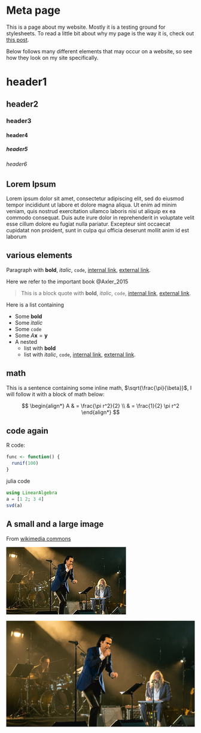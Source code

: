 # Meta page
This is a page about my website. Mostly it is a testing ground for stylesheets.
To read a little bit about why my page is the way it is, check out [this
post](http://localhost:8000/notes/202312131102.html).

Below follows many different elements that may occur on a website, so see how
they look on my site specifically. 

# header1
## header2
### header3
#### header4
##### header5
###### header6

## Lorem Ipsum
Lorem ipsum dolor sit amet, consectetur adipiscing elit, sed do eiusmod tempor incididunt ut labore et dolore magna aliqua. Ut enim ad minim veniam, quis nostrud exercitation ullamco laboris nisi ut aliquip ex ea commodo consequat. Duis aute irure dolor in reprehenderit in voluptate velit esse cillum dolore eu fugiat nulla pariatur. Excepteur sint occaecat cupidatat non proident, sunt in culpa qui officia deserunt mollit anim id est laborum

## various elements
Paragraph with **bold**, _italic_, `code`, [internal link](/meta/), [external link](https://github.com).

Here we refer to the important book @Axler_2015

> This is a block quote with **bold**, _italic_, `code`, 
> [internal link](/meta/), [external link](https://github.com).

Here is a list containing

* Some **bold**
* Some _italic_
* Some `code`
* Some $A\mathbf x = \mathbf y$
* A nested
    * list with **bold**
    * list with _italic_, `code`, [internal link](meta/), 
      [external link](github.com).

## math
This is a sentence containing some inline math, $\sqrt{\frac{\pi}{\beta}}$, I
will follow it with a block of math below: 

$$
\begin{align*}
A & = \frac{\pi r^2}{2} \\
 & = \frac{1}{2} \pi r^2
\end{align*}
$$

## code again
R code:
```r
func <- function() {
  runif(100)
}
```

julia code
```julia
using LinearAlgebra
a = [1 2; 3 4]
svd(a)
```

## A small and a large image
From [wikimedia commons](https://commons.wikimedia.org/wiki/File:NickCaveCroydon040921_%282_of_41%29_%2851427855295%29.jpg)

![](test_small.jpg)

![](test.jpg)
